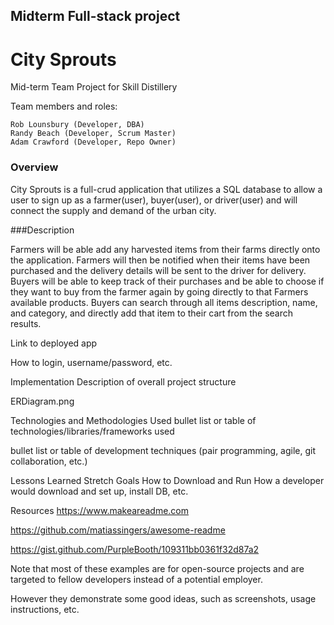 ## Midterm Full-stack project


# City Sprouts
  Mid-term Team Project for Skill Distillery

  Team members and roles:

    Rob Lounsbury (Developer, DBA)
    Randy Beach (Developer, Scrum Master)
    Adam Crawford (Developer, Repo Owner)

### Overview

  City Sprouts is a full-crud application that utilizes a SQL database to allow a user to sign up as a farmer(user), buyer(user), or driver(user) and will connect the supply and demand of the urban city.

###Description

  Farmers will be able add any harvested items from their farms directly onto the application. Farmers will then be notified when their items have been purchased and the delivery details will be sent to the driver for delivery. Buyers will be able to keep track of their purchases and be able to choose if they want to buy from the farmer again by going directly to that Farmers available products. Buyers can search through all items description, name, and category, and directly add that item to their cart from the search results.



Link to deployed app

How to login, username/password, etc.

Implementation
Description of overall project structure

ERDiagram.png

Technologies and Methodologies Used
bullet list or table of technologies/libraries/frameworks used

bullet list or table of development techniques (pair programming, agile, git collaboration, etc.)

Lessons Learned
Stretch Goals
How to Download and Run
How a developer would download and set up, install DB, etc.

Resources
https://www.makeareadme.com

https://github.com/matiassingers/awesome-readme

https://gist.github.com/PurpleBooth/109311bb0361f32d87a2

Note that most of these examples are for open-source projects and are targeted to fellow developers instead of a potential employer.

However they demonstrate some good ideas, such as screenshots, usage instructions, etc.

